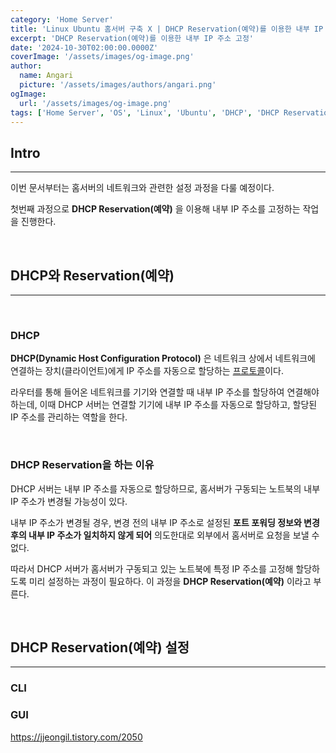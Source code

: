 ```yaml
---
category: 'Home Server'
title: 'Linux Ubuntu 홈서버 구축 X | DHCP Reservation(예약)를 이용한 내부 IP 주소 고정'
excerpt: 'DHCP Reservation(예약)를 이용한 내부 IP 주소 고정'
date: '2024-10-30T02:00:00.0000Z'
coverImage: '/assets/images/og-image.png'
author:
  name: Angari
  picture: '/assets/images/authors/angari.png'
ogImage:
  url: '/assets/images/og-image.png'
tags: ['Home Server', 'OS', 'Linux', 'Ubuntu', 'DHCP', 'DHCP Reservation', 'IP']
---
```


## **Intro**
---

이번 문서부터는 홈서버의 네트워크와 관련한 설정 과정을 다룰 예정이다.

첫번째 과정으로 **DHCP Reservation(예약)** 을 이용해 내부 IP 주소를 고정하는 작업을 진행한다.

<br>

## **DHCP와 Reservation(예약)**
---

<br>

### DHCP

**DHCP(Dynamic Host Configuration Protocol)** 은 네트워크 상에서 네트워크에 연결하는 장치(클라이언트)에게 IP 주소를 자동으로 할당하는 <u>프로토콜</u>이다.

라우터를 통해 들어온 네트워크를 기기와 연결할 때 내부 IP 주소를 할당하여 연결해야 하는데, 이때 DHCP 서버는 연결할 기기에 내부 IP 주소를 자동으로 할당하고, 할당된 IP 주소를 관리하는 역할을 한다.

<br>

### DHCP Reservation을 하는 이유

DHCP 서버는 내부 IP 주소를 자동으로 할당하므로, 홈서버가 구동되는 노트북의 내부 IP 주소가 변경될 가능성이 있다.

내부 IP 주소가 변경될 경우, 변경 전의 내부 IP 주소로 설정된 **포트 포워딩 정보와 변경 후의 내부 IP 주소가 일치하지 않게 되어** 의도한대로 외부에서 홈서버로 요청을 보낼 수 없다. 

따라서 DHCP 서버가 홈서버가 구동되고 있는 노트북에 특정 IP 주소를 고정해 할당하도록 미리 설정하는 과정이 필요하다. 이 과정을 **DHCP Reservation(예약)** 이라고 부른다.

<br>

## **DHCP Reservation(예약) 설정**
---

### CLI

### GUI



https://jjeongil.tistory.com/2050